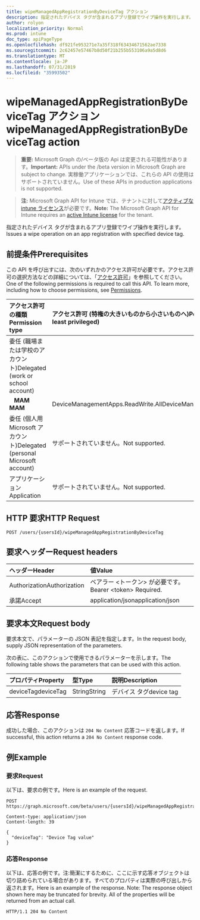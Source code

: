 ```yaml
---
title: wipeManagedAppRegistrationByDeviceTag アクション
description: 指定されたデバイス タグが含まれるアプリ登録でワイプ操作を実行します。
author: rolyon
localization_priority: Normal
ms.prod: intune
doc_type: apiPageType
ms.openlocfilehash: df921fe953271e7a35f318f63434671562ae7338
ms.sourcegitcommit: 2c62457e57467b8d50f21b255b553106a9a5d8d6
ms.translationtype: MT
ms.contentlocale: ja-JP
ms.lasthandoff: 07/31/2019
ms.locfileid: "35993502"
---
```

# <a name="wipemanagedappregistrationbydevicetag-action"></a><span data-ttu-id="0e518-103">wipeManagedAppRegistrationByDeviceTag アクション</span><span class="sxs-lookup"><span data-stu-id="0e518-103">wipeManagedAppRegistrationByDeviceTag action</span></span>

> <span data-ttu-id="0e518-104">**重要:** Microsoft Graph の/ベータ版の Api は変更される可能性があります。</span><span class="sxs-lookup"><span data-stu-id="0e518-104">**Important:** APIs under the /beta version in Microsoft Graph are subject to change.</span></span> <span data-ttu-id="0e518-105">実稼働アプリケーションでは、これらの API の使用はサポートされていません。</span><span class="sxs-lookup"><span data-stu-id="0e518-105">Use of these APIs in production applications is not supported.</span></span>

> <span data-ttu-id="0e518-106">**注:** Microsoft Graph API for Intune では、テナントに対して[アクティブな intune ライセンス](https://go.microsoft.com/fwlink/?linkid=839381)が必要です。</span><span class="sxs-lookup"><span data-stu-id="0e518-106">**Note:** The Microsoft Graph API for Intune requires an [active Intune license](https://go.microsoft.com/fwlink/?linkid=839381) for the tenant.</span></span>

<span data-ttu-id="0e518-107">指定されたデバイス タグが含まれるアプリ登録でワイプ操作を実行します。</span><span class="sxs-lookup"><span data-stu-id="0e518-107">Issues a wipe operation on an app registration with specified device tag.</span></span>

## <a name="prerequisites"></a><span data-ttu-id="0e518-108">前提条件</span><span class="sxs-lookup"><span data-stu-id="0e518-108">Prerequisites</span></span>

<span data-ttu-id="0e518-p102">この API を呼び出すには、次のいずれかのアクセス許可が必要です。アクセス許可の選択方法などの詳細については、「[アクセス許可](/graph/permissions-reference)」を参照してください。</span><span class="sxs-lookup"><span data-stu-id="0e518-p102">One of the following permissions is required to call this API. To learn more, including how to choose permissions, see [Permissions](/graph/permissions-reference).</span></span>

|<span data-ttu-id="0e518-111">アクセス許可の種類</span><span class="sxs-lookup"><span data-stu-id="0e518-111">Permission type</span></span>|<span data-ttu-id="0e518-112">アクセス許可 (特権の大きいものから小さいものへ)</span><span class="sxs-lookup"><span data-stu-id="0e518-112">Permissions (from most to least privileged)</span></span>|
|:---|:---|
|<span data-ttu-id="0e518-113">委任 (職場または学校のアカウント)</span><span class="sxs-lookup"><span data-stu-id="0e518-113">Delegated (work or school account)</span></span>||
| <span data-ttu-id="0e518-114">&nbsp;&nbsp; **MAM**</span><span class="sxs-lookup"><span data-stu-id="0e518-114">&nbsp; &nbsp; **MAM**</span></span> | <span data-ttu-id="0e518-115">DeviceManagementApps.ReadWrite.All</span><span class="sxs-lookup"><span data-stu-id="0e518-115">DeviceManagementApps.ReadWrite.All</span></span>|
|<span data-ttu-id="0e518-116">委任 (個人用 Microsoft アカウント)</span><span class="sxs-lookup"><span data-stu-id="0e518-116">Delegated (personal Microsoft account)</span></span>|<span data-ttu-id="0e518-117">サポートされていません。</span><span class="sxs-lookup"><span data-stu-id="0e518-117">Not supported.</span></span>|
|<span data-ttu-id="0e518-118">アプリケーション</span><span class="sxs-lookup"><span data-stu-id="0e518-118">Application</span></span>|<span data-ttu-id="0e518-119">サポートされていません。</span><span class="sxs-lookup"><span data-stu-id="0e518-119">Not supported.</span></span>|

## <a name="http-request"></a><span data-ttu-id="0e518-120">HTTP 要求</span><span class="sxs-lookup"><span data-stu-id="0e518-120">HTTP Request</span></span>
<!-- {
  "blockType": "ignored"
}
-->
``` http
POST /users/{usersId}/wipeManagedAppRegistrationByDeviceTag
```

## <a name="request-headers"></a><span data-ttu-id="0e518-121">要求ヘッダー</span><span class="sxs-lookup"><span data-stu-id="0e518-121">Request headers</span></span>

|<span data-ttu-id="0e518-122">ヘッダー</span><span class="sxs-lookup"><span data-stu-id="0e518-122">Header</span></span>|<span data-ttu-id="0e518-123">値</span><span class="sxs-lookup"><span data-stu-id="0e518-123">Value</span></span>|
|:---|:---|
|<span data-ttu-id="0e518-124">Authorization</span><span class="sxs-lookup"><span data-stu-id="0e518-124">Authorization</span></span>|<span data-ttu-id="0e518-125">ベアラー &lt;トークン&gt; が必要です。</span><span class="sxs-lookup"><span data-stu-id="0e518-125">Bearer &lt;token&gt; Required.</span></span>|
|<span data-ttu-id="0e518-126">承諾</span><span class="sxs-lookup"><span data-stu-id="0e518-126">Accept</span></span>|<span data-ttu-id="0e518-127">application/json</span><span class="sxs-lookup"><span data-stu-id="0e518-127">application/json</span></span>|

## <a name="request-body"></a><span data-ttu-id="0e518-128">要求本文</span><span class="sxs-lookup"><span data-stu-id="0e518-128">Request body</span></span>

<span data-ttu-id="0e518-129">要求本文で、パラメーターの JSON 表記を指定します。</span><span class="sxs-lookup"><span data-stu-id="0e518-129">In the request body, supply JSON representation of the parameters.</span></span>

<span data-ttu-id="0e518-130">次の表に、このアクションで使用できるパラメーターを示します。</span><span class="sxs-lookup"><span data-stu-id="0e518-130">The following table shows the parameters that can be used with this action.</span></span>

|<span data-ttu-id="0e518-131">プロパティ</span><span class="sxs-lookup"><span data-stu-id="0e518-131">Property</span></span>|<span data-ttu-id="0e518-132">型</span><span class="sxs-lookup"><span data-stu-id="0e518-132">Type</span></span>|<span data-ttu-id="0e518-133">説明</span><span class="sxs-lookup"><span data-stu-id="0e518-133">Description</span></span>|
|:---|:---|:---|
|<span data-ttu-id="0e518-134">deviceTag</span><span class="sxs-lookup"><span data-stu-id="0e518-134">deviceTag</span></span>|<span data-ttu-id="0e518-135">String</span><span class="sxs-lookup"><span data-stu-id="0e518-135">String</span></span>|<span data-ttu-id="0e518-136">デバイス タグ</span><span class="sxs-lookup"><span data-stu-id="0e518-136">device tag</span></span>|

## <a name="response"></a><span data-ttu-id="0e518-137">応答</span><span class="sxs-lookup"><span data-stu-id="0e518-137">Response</span></span>

<span data-ttu-id="0e518-138">成功した場合、このアクションは `204 No Content` 応答コードを返します。</span><span class="sxs-lookup"><span data-stu-id="0e518-138">If successful, this action returns a `204 No Content` response code.</span></span>

## <a name="example"></a><span data-ttu-id="0e518-139">例</span><span class="sxs-lookup"><span data-stu-id="0e518-139">Example</span></span>

### <a name="request"></a><span data-ttu-id="0e518-140">要求</span><span class="sxs-lookup"><span data-stu-id="0e518-140">Request</span></span>

<span data-ttu-id="0e518-141">以下は、要求の例です。</span><span class="sxs-lookup"><span data-stu-id="0e518-141">Here is an example of the request.</span></span>

``` http
POST https://graph.microsoft.com/beta/users/{usersId}/wipeManagedAppRegistrationByDeviceTag

Content-type: application/json
Content-length: 39

{
  "deviceTag": "Device Tag value"
}
```

### <a name="response"></a><span data-ttu-id="0e518-142">応答</span><span class="sxs-lookup"><span data-stu-id="0e518-142">Response</span></span>

<span data-ttu-id="0e518-p103">以下は、応答の例です。注:簡潔にするために、ここに示す応答オブジェクトは切り詰められている場合があります。すべてのプロパティは実際の呼び出しから返されます。</span><span class="sxs-lookup"><span data-stu-id="0e518-p103">Here is an example of the response. Note: The response object shown here may be truncated for brevity. All of the properties will be returned from an actual call.</span></span>

``` http
HTTP/1.1 204 No Content
```






